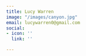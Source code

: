 ```yaml
---
title: Lucy Warren
image: "/images/canyon.jpg"
email: lucywarren0@gmail.com
social:
- icon: ''
  link: ''

---
```


